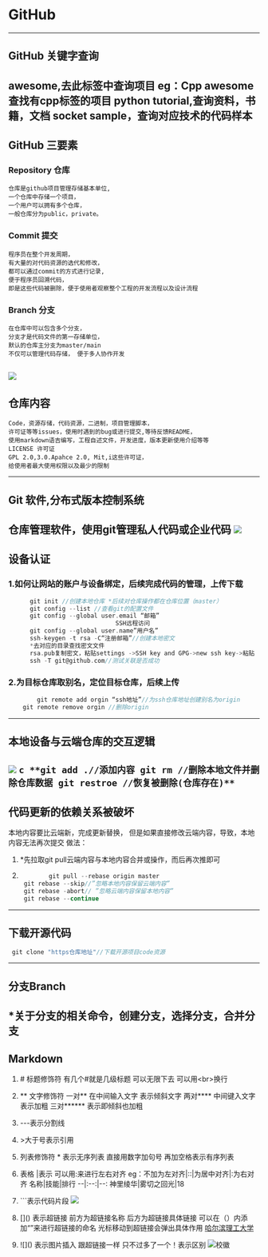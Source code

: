 # GitHub
---
## GitHub 关键字查询  
   awesome,去此标签中查询项目
   eg：Cpp awesome 查找有cpp标签的项目
   python tutorial,查询资料，书籍，文档
   socket sample，查询对应技术的代码样本
---
## GitHub 三要素
### Repository 仓库
    仓库是github项目管理存储基本单位,
    一个仓库中存储一个项目，
    一个用户可以拥有多个仓库，
    一般仓库分为public，private。
### Commit 提交
    程序员在整个开发周期，
    有大量的对代码资源的选代和修改，
    都可以通过commit的方式进行记录,
    便于程序员回溯代码，
    即是这些代码被删除，便于使用者观察整个工程的开发流程以及设计流程  
### Branch 分支
    在仓库中可以包含多个分支，
    分支才是代码文件的第一存储单位，
    默认的仓库主分支为master/main
    不仅可以管理代码存储， 便于多人协作开发
![](https://picture.gptkong.com/20240607/22324e0689b0db43f8810f84f4e7f1a175.jpg)
---
## 仓库内容
    Code，资源存储，代码资源，二进制，项目管理脚本，
    许可证等等issues，使用时遇到的bug或进行提交,等待反馈README，
    使用markdown语吉编写，工程自述文件，开发进度，版本更新使用介绍等等
    LICENSE 许可证
    GPL 2.0,3.0.Apahce 2.0, Mit,i这些许可证，
    给使用者最大使用权限以及最少的限制
---
## Git 软件,分布式版本控制系统
   仓库管理软件，使用git管理私人代码或企业代码
![](https://picture.gptkong.com/20240607/22479663c471b049e2a8aff9caf1327cb8.jpg)
---
## 设备认证
### 1.如何让网站的账户与设备绑定，后续完成代码的管理，上传下载

  ```c
        git init //创建本地仓库 *后续对仓库操作都在仓库位置（master）
	    git config --list //查看git的配置文件
	    git config --global user.email “邮箱”
        						SSH远程访问
        git config --global user.name”用户名”
        ssh-keygen -t rsa -C“注册邮箱”//创建本地密文
        *去对应的目录查找密文文件
        rsa.pub复制密文，粘贴settings ->SSH key and GPG->new ssh key->粘贴
        ssh -T git@github.com//测试关联是否成功

  ```
### 2.为目标仓库取别名，定位目标仓库，后续上传
```c
    	git remote add orgin “ssh地址”//为ssh仓库地址创建别名为origin
	git remote remove orgin //删除origin
```
---
##  本地设备与云端仓库的交互逻辑
![](https://picture.gptkong.com/20240607/2313c5c4a63d6d4ef0b3541b004a8f7dbb.png)
    ```c
    		**git add .//添加内容
    		git rm //删除本地文件并删除仓库数据
    		git restroe //恢复被删除(仓库存在)**
    ```
---
## 代码更新的依赖关系被破坏
   本地内容要比云端新，完成更新替换，
   但是如果直接修改云端内容，导致，本地内容无法再次提交
   做法：
1. \*先拉取git pull云端内容与本地内容合并或操作，而后再次推即可
2. ```c
           git pull --rebase origin master  
   	git rebase --skip//”忽略本地内容保留云端内容”  
   	git rebase -abort// ”忽略云端内容保留本地内容”  
   	git rebase --continue  
   ```
---
## 下载开源代码
   ```c
   	git clone "https仓库地址"//下载开源项目code资源
   ```
---
## 分支Branch
   \*关于分支的相关命令，创建分支，选择分支，合并分支
---
## Markdown 
1.  \# 标题修饰符
  有几个#就是几级标题 可以无限下去
  可以用\<br\>换行
2. \*\* 文字修饰符
   一对** 在中间输入文字 表示倾斜文字
   两对**** 中间键入文字 表示加粗
   三对****** 表示即倾斜也加粗

3. ---表示分割线
4. \>大于号表示引用
5. 列表修饰符 \*
   表示无序列表
   直接用数字加句号 再加空格表示有序列表
6. 表格
   \|表示 可以用:来进行左右对齐
   eg：不加为左对齐|::|为居中对齐|:为右对齐
名称|技能|排行
--|:--:|--:
神里绫华|雾切之回光|18
7. \`\`\`表示代码片段
![](https://picture.gptkong.com/20240607/2345a0bb9ff8ce4479a85285d04d055d2f.png)
8. \[\]\(\) 表示超链接
   前方为超链接名称 后方为超链接具体链接 可以在（）内添加“”来进行超链接的命名 光标移动到超链接会弹出具体作用
[哈尔滨理工大学](http://www.hrbust.edu.cn/"点击进入中国最好的大学")
9. \!\[\]\(\) 表示图片插入
   跟超链接一样 只不过多了一个！表示区别
![校徽](https://picture.gptkong.com/20240607/2352d1472fe4f7496fb0274e72433fe424.png)
